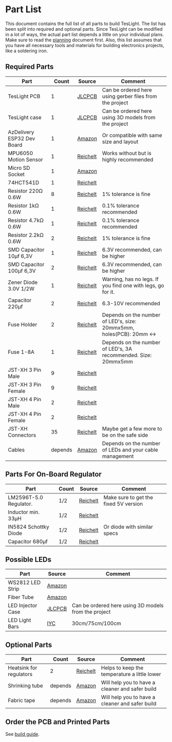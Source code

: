 # Part List

This document contains the full list of all parts to build TesLight.
The list has been split into required and optional parts.
Since TesLight can be modified in a lot of ways, the actual part list depends a little on your individual plans.
Make sure to read the [planning](planning.md) document first.
Also, this list assumes that you have all necessary tools and materials for building electronics projects, like a soldering iron.

## Required Parts

| Part                       | Count   | Source                | Comment                                                              |
| -------------------------- | ------- | --------------------- | -------------------------------------------------------------------- |
| TesLight PCB               | 1       | [JLCPCB][jlcpcb]      | Can be ordered here using gerber files from the project              |
| TesLight case              | 1       | [JLCPCB][jlcpcb]      | Can be ordered here using 3D models from the project                 |
| AzDelivery ESP32 Dev Board | 1       | [Amazon][esp32]       | Or compatible with same size and layout                              |
| MPU6050 Motion Sensor      | 1       | [Reichelt][mpu6050]   | Works without but is highly recommended                              |
| Micro SD Socket            | 1       | [Amazon][sdsocket]    |                                                                      |
| 74HCT541D                  | 1       | [Reichelt][74hct541d] |                                                                      |
| Resistor 220Ω 0.6W         | 8       | [Reichelt][res220]    | 1% tolerance is fine                                                 |
| Resistor 1kΩ 0.6W          | 1       | [Reichelt][res1000]   | 0.1% tolerance recommended                                           |
| Resistor 4.7kΩ 0.6W        | 1       | [Reichelt][res4700]   | 0.1% tolerance recommended                                           |
| Resistor 2.2kΩ 0.6W        | 2       | [Reichelt][res2200]   | 1% tolerance is fine                                                 |
| SMD Capacitor 10µf 6,3V    | 1       | [Reichelt][cap10]     | 6.3V recommended, can be higher                                      |
| SMD Capacitor 100µf 6,3V   | 2       | [Reichelt][cap100]    | 6.3V recommended, can be higher                                      |
| Zener Diode 3.0V 1/2W      | 1       | [Reichelt][zener3.0]  | Warning, has no legs. If you find one with legs, go for it.          |
| Capacitor 220µf            | 2       | [Reichelt][cap220]    | 6.3-10V recommended                                                  |
| Fuse Holder                | 2       | [Reichelt][fholder]   | Depends on the number of LED's, size: 20mmx5mm, holes(PCB): 20mm <-> |
| Fuse 1-8A                  | 1       | [Reichelt][fuse]      | Depends on the number of LED's, 3A recommended. Size: 20mmx5mm       |
| JST-XH 3 Pin Male          | 9       | [Reichelt][jstxh3m]   |                                                                      |
| JST-XH 3 Pin Female        | 9       | [Reichelt][jstxh3f]   |                                                                      |
| JST-XH 4 Pin Male          | 2       | [Reichelt][jstxh4m]   |                                                                      |
| JST-XH 4 Pin Female        | 2       | [Reichelt][jstxh4f]   |                                                                      |
| JST-XH Connectors          | 35      | [Reichelt][jstxhconn] | Maybe get a few more to be on the safe side                          |
| Cables                     | depends | [Amazon][cables]      | Depends on the number of LEDs and your cable management              |

## Parts For On-Board Regulator

| Part                   | Count | Source             | Comment                               |
| ---------------------- | ----- | ------------------ | ------------------------------------- |
| LM2596T-5.0 Regulator. | 1/2   | [Reichelt][lm2596] | Make sure to get the fixed 5V version |
| Inductor min. 33µH     | 1/2   | [Reichelt][ind33]  |                                       |
| IN5824 Schottky Diode  | 1/2   | [Reichelt][in5824] | Or diode with similar specs           |
| Capacitor 680µf        | 1/2   | [Reichelt][cap680] |                                       |

## Possible LEDs

| Part              | Source            | Comment                                              |
| ----------------- | ----------------- | ---------------------------------------------------- |
| WS2812 LED Strip  | [Amazon][ws2812b] |                                                      |
| Fiber Tube        | [Amazon][fiber]   |                                                      |
| LED Injector Case | [JLCPCB][jlcpcb]  | Can be ordered here using 3D models from the project |
| LED Light Bars    | [IYC][lightbars]  | 30cm/75cm/100cm                                      |

## Optional Parts

| Part                    | Count   | Source            | Comment                                         |
| ----------------------- | ------- | ----------------- | ----------------------------------------------- |
| Heatsink for regulators | 2       | [Reichelt][hsink] | Helps to keep the temperature a little lower    |
| Shrinking tube          | depends | [Amazon][tubes]   | Will help you to have a cleaner and safer build |
| Fabric tape             | depends | [Amazon][tape]    | Will help you to have a cleaner and safer build |

## Order the PCB and Printed Parts

See [build guide](build.md#order-the-pcb-and-3d-printed-parts).

[jlcpcb]: https://cart.jlcpcb.com/quote?orderType=1&stencilLayer=2&stencilWidth=100&stencilLength=100
[esp32]: https://www.amazon.de/AZDelivery-NodeMCU-Development-Nachfolgermodell-ESP8266/dp/B071P98VTG/ref=sr_1_3?__mk_de_DE=%C3%85M%C3%85%C5%BD%C3%95%C3%91&crid=3U1PNFQJDSD0A&keywords=az%2Besp32&qid=1661668180&sprefix=az%2Besp32%2Caps%2C82&sr=8-3&th=1
[mpu6050]: https://www.reichelt.de/entwicklerboards-beschleunigung-gyroskop-3-achsen-mpu-6050-debo-sens-3axis-p253987.html?&trstct=pos_0&nbc=1
[sdsocket]: https://www.amazon.de/sourcingmap-St%C3%BCck-Oberfl%C3%A4chenmontage-Speicherkarte-Sockel/dp/B00E6PVMU2/ref=sr_1_2?__mk_de_DE=%C3%85M%C3%85%C5%BD%C3%95%C3%91&crid=VKTMLVUP5HRL&keywords=micro+sd+socket+pcb&qid=1661668495&sprefix=micro+sd+socket+pcb%2Caps%2C71&sr=8-2
[74hct541d]: https://www.reichelt.de/latch-octal-4-5--5-5-v-so-20-74hct-541d-nxp-p216688.html?&trstct=pos_0&nbc=1
[res220]: https://www.reichelt.de/duennschichtwiderstand-axial-0-6-w-220-ohm-1--vi-mbb02070c2200-p233705.html?CCOUNTRY=445&LANGUAGE=de&trstct=pos_14&nbc=1&&r=1
[res1000]: https://www.reichelt.de/widerstand-metallschicht-1-0-kohm-0207-0-6-w-0-1--mpr-1-00k-p12751.html?&trstct=pos_6&nbc=1
[res4700]: https://www.reichelt.de/widerstand-metallschicht-4-7-kohm-0207-0-6-w-0-1--mpr-4-70k-p12958.html?&trstct=pos_1&nbc=1
[res2200]: https://www.reichelt.de/duennschichtwiderstand-axial-0-6-w-2-2-kohm-1--vi-mbb02070c2201-p233706.html?&trstct=pos_0&nbc=1
[cap10]: https://www.reichelt.de/smd-tantal-kondensator-10-f-10v-tps-3216-10-10-p167046.html?&trstct=pos_1&nbc=1
[cap100]: https://www.reichelt.de/smd-tantal-100-f-10-6-3v-case-b-125-c-ve-2000-t491b-100u-6-p206458.html?&trstct=pos_5&nbc=1
[zener3.0]: https://www.reichelt.de/zener-diode-3-0-v-0-5-w-5-sod-80-minimelf--tzmc3v0-p280025.html?&trstct=pos_0&nbc=1
[cap220]: https://www.reichelt.de/elko-radial-220-uf-10-v-105-c-low-esr-fm-a-220u-10-p200036.html?&trstct=pos_1&nbc=1
[fuse]: https://www.reichelt.de/feinsicherung-5x20mm-traege-3-15a-tr-3-15a-p21797.html?&trstct=pos_6&nbc=1
[fholder]: https://www.reichelt.de/sicherungshalter-5x20mm-max-6-3a-500v-pl-120000-p14679.html?&trstct=pos_4&nbc=1
[jstxh3m]: https://www.reichelt.de/jst-buchsengehaeuse-1x3-polig-xh-jst-xh3p-bu-p185086.html?&trstct=pos_6&nbc=1
[jstxh3f]: https://www.reichelt.de/jst-stiftleiste-gerade-1x3-polig-xh-jst-xh3p-st-p185074.html?&trstct=pos_1&nbc=1
[jstxh4m]: https://www.reichelt.de/jst-buchsengehaeuse-1x4-polig-xh-jst-xh4p-bu-p185087.html?&trstct=pos_5&nbc=1
[jstxh4f]: https://www.reichelt.de/jst-stiftleiste-gerade-1x4-polig-xh-jst-xh4p-st-p185075.html?&trstct=pos_13&nbc=1
[jstxhconn]: https://www.reichelt.de/jst-crimpkontakt-buchse-xh-jst-xh-ckb-p185091.html?&trstct=pos_0&nbc=1
[cables]: https://www.amazon.de/LEADTOPS-3-poliger-Leiterverl%C3%A4ngerungs-Verzinntes-Traumfarbe/dp/B08JPLRXRK/ref=sr_1_13?keywords=kabel+3+adrig&qid=1662188870&sprefix=kabel+3+%2Caps%2C94&sr=8-13
[lm2596]: https://www.reichelt.de/abwaerts-schaltregler-adj-4-5--40-v-5-0-v-3-a-to-220-5-lm-2596-t5-0-p109365.html?&trstct=pos_1&nbc=1
[ind33]: https://www.reichelt.de/smd-power-induktivitaet-eisenpulverkern-100-h-pan-etqp5m101ygk-p245793.html?&trstct=pos_2&nbc=1
[in5824]: https://www.reichelt.de/schottkydiode-40-v-5-a-do-214ab-smc-sk-54c-p146598.html?&trstct=pos_3&nbc=1
[cap680]: https://www.reichelt.de/elko-radial-680-uf-25-v-105-c-low-esr-fm-a-680u-25-p200061.html?&trstct=pos_6&nbc=1
[ws2812b]: https://www.amazon.de/BTF-LIGHTING-adressierbar-Vollfarbiger-wasserdichte-DIY-Projekte/dp/B088BRY2SH/ref=sr_1_8?__mk_de_DE=%C3%85M%C3%85%C5%BD%C3%95%C3%91&crid=1OSVQ80JPAJDG&keywords=ws2812b+strip+60%2Fm&qid=1662188470&sprefix=ws2812b+strip+60%2Fm%2Caps%2C82&sr=8-8
[fiber]: https://www.amazon.de/TABEN-Autoseitenlicht-LED-Beleuchtung-Innenatmosph%C3%A4re-Neonstreifenleuchten/dp/B08DLJ2JJ1/ref=sr_1_7?__mk_de_DE=%C3%85M%C3%85%C5%BD%C3%95%C3%91&keywords=taben+fiber&qid=1662190164&sr=8-7
[lightbars]: https://individualiseyourcar.com/en/ambitrim-digital-rgb-led-ambient-light-components.html
[hsink]: https://www.reichelt.de/kuehlkoerper-15-2-mm-alu-26-k-w-to-220-fk-242-sa-220-o-p228044.html?PROVID=2788&gclid=CjwKCAiA9qKbBhAzEiwAS4yeDbgDFQnpxuPlW2l_6iWmSpzoQlH7U5ZTtUvpgh0bGrCp32GTk7xljBoCXLsQAvD_BwE
[tubes]: https://www.amazon.de/ChiliTec-12000058-Chilitec-Schrumpfschlauch-Sortiment-100-teilig/dp/B003H9CJ1Y/ref=sr_1_20_mod_primary_new?__mk_de_DE=%C3%85M%C3%85%C5%BD%C3%95%C3%91&crid=1Q5IY5D32HNLR&keywords=schrumpfschlauch&qid=1662189028&sbo=RZvfv%2F%2FHxDF%2BO5021pAnSA%3D%3D&sprefix=schrumpfschlauch%2Caps%2C115&sr=8-20
[tape]: https://www.amazon.de/tesa-Gewebeband-Witterungsbest%C3%A4ndiges-Panzertape-Befestigen/dp/B000KT7E0U/ref=sr_1_5?__mk_de_DE=%C3%85M%C3%85%C5%BD%C3%95%C3%91&crid=1U7SK4BSKYGK0&keywords=Gewebeband&qid=1662189088&sprefix=gewebeban%2Caps%2C94&sr=8-5
